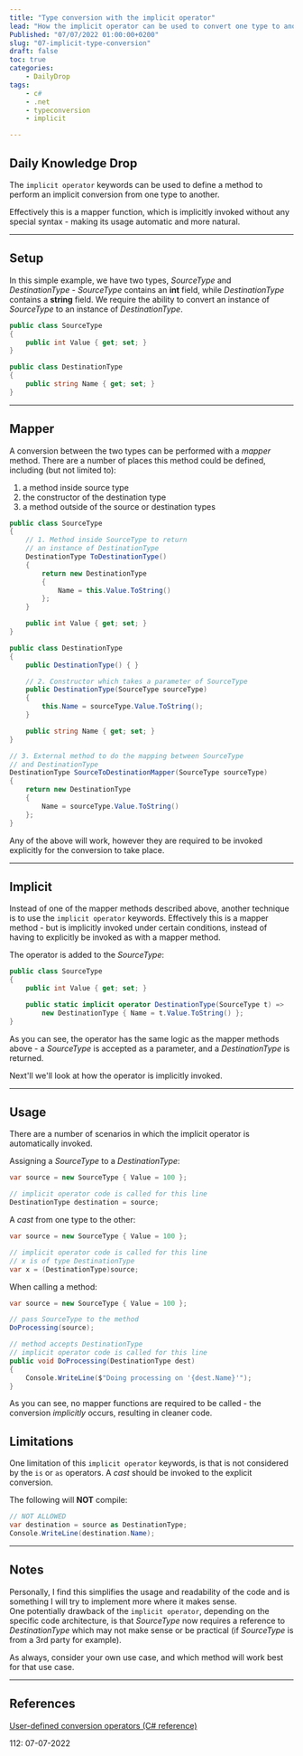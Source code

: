 ```yaml
---
title: "Type conversion with the implicit operator"
lead: "How the implicit operator can be used to convert one type to another easily"
Published: "07/07/2022 01:00:00+0200"
slug: "07-implicit-type-conversion"
draft: false
toc: true
categories:
    - DailyDrop
tags:
    - c#
    - .net
    - typeconversion
    - implicit

---
```


## Daily Knowledge Drop

The `implicit operator` keywords can be used to define a method to perform an implicit conversion from one type to another.

Effectively this is a mapper function, which is implicitly invoked without any special syntax - making its usage automatic and more natural.

---

## Setup

In this simple example, we have two types, _SourceType_ and _DestinationType_ - _SourceType_ contains an **int** field, while _DestinationType_ contains a **string** field. We require the ability to convert an instance of _SourceType_ to an instance of _DestinationType_.

``` csharp
public class SourceType
{
    public int Value { get; set; }
}

public class DestinationType
{
    public string Name { get; set; }
}
```

---

## Mapper

A conversion between the two types can be performed with a _mapper_ method. There are a number of places this method could be defined, including (but not limited to):
1. a method inside source type
1. the constructor of the destination type
1. a method outside of the source or destination types

``` csharp
public class SourceType
{
    // 1. Method inside SourceType to return
    // an instance of DestinationType
    DestinationType ToDestinationType()
    {
        return new DestinationType
        {
            Name = this.Value.ToString()
        };
    }

    public int Value { get; set; }
}

public class DestinationType
{
    public DestinationType() { }

    // 2. Constructor which takes a parameter of SourceType
    public DestinationType(SourceType sourceType)
    {
        this.Name = sourceType.Value.ToString();
    }

    public string Name { get; set; }
}

// 3. External method to do the mapping between SourceType 
// and DestinationType
DestinationType SourceToDestinationMapper(SourceType sourceType)
{
    return new DestinationType
    {
        Name = sourceType.Value.ToString()
    };
}
```

Any of the above will work, however they are required to be invoked explicitly for the conversion to take place.

---

## Implicit

Instead of one of the mapper methods described above, another technique is to use the `implicit operator` keywords. Effectively this is a mapper method - but is implicitly invoked under certain conditions, instead of having to explicitly be invoked as with a mapper method.

The operator is added to the _SourceType_:

``` csharp
public class SourceType
{
    public int Value { get; set; }

    public static implicit operator DestinationType(SourceType t) => 
        new DestinationType { Name = t.Value.ToString() };
}
```

As you can see, the operator has the same logic as the mapper methods above - a _SourceType_ is accepted as a parameter, and a _DestinationType_ is returned.

Next'll we'll look at how the operator is implicitly invoked.

---

## Usage

There are a number of scenarios in which the implicit operator is automatically invoked.

Assigning a _SourceType_ to a _DestinationType_:

``` csharp
var source = new SourceType { Value = 100 };

// implicit operator code is called for this line
DestinationType destination = source;
```

A _cast_ from one type to the other:

``` csharp
var source = new SourceType { Value = 100 };

// implicit operator code is called for this line
// x is of type DestinationType
var x = (DestinationType)source;
```

When calling a method:

``` csharp
var source = new SourceType { Value = 100 };

// pass SourceType to the method
DoProcessing(source);

// method accepts DestinationType
// implicit operator code is called for this line
public void DoProcessing(DestinationType dest)
{
    Console.WriteLine($"Doing processing on '{dest.Name}'");
}
```

As you can see, no mapper functions are required to be called - the conversion _implicitly_ occurs, resulting in cleaner code.

## Limitations

One limitation of this `implicit operator` keywords, is that is not considered by the `is` or `as` operators. A _cast_ should be invoked to the explicit conversion.

The following will **NOT** compile:

``` csharp
// NOT ALLOWED
var destination = source as DestinationType;
Console.WriteLine(destination.Name);
```

---

## Notes

Personally, I find this simplifies the usage and readability of the code and is something I will try to implement more where it makes sense.  
One potentially drawback of the `implicit operator`, depending on the specific code architecture, is that _SourceType_ now requires a reference to _DestinationType_ which may not make sense or be practical (if _SourceType_ is from a 3rd party for example).  

As always, consider your own use case, and which method will work best for that use case.


---

## References

[User-defined conversion operators (C# reference)](https://docs.microsoft.com/en-us/dotnet/csharp/language-reference/operators/user-defined-conversion-operators)   

<?# DailyDrop ?>112: 07-07-2022<?#/ DailyDrop ?>
